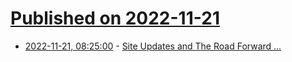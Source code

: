 # [Published on 2022-11-21](index.md)

* [2022-11-21, 08:25:00](https://soylentnews.org/meta/article.pl?sid=22/11/20/0342250&from=rss) - [Site Updates and The Road Forward ...](https://soylentnews.org/meta/article.pl?sid=22/11/20/0342250&from=rss)
